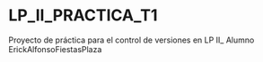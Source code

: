 # LP_II_PRACTICA_T1
 Proyecto de práctica para el control de versiones en LP II_ Alumno ErickAlfonsoFiestasPlaza
